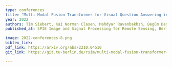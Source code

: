```yaml
---
type: conferences
title: "Multi-Modal Fusion Transformer for Visual Question Answering in Remote Sensing"
year: 2022
authors: Tim Siebert, Kai Norman Clasen, Mahdyar Ravanbakhsh, Begüm Demir
published_at: SPIE Image and Signal Processing for Remote Sensing, Berlin, 2022

image: 2022-conferences-8.png
bibtex_link:
pdf_link: https://arxiv.org/abs/2210.04510
git_link: https://git.tu-berlin.de/rsim/multi-modal-fusion-transformer-for-vqa-in-rs

---
```

